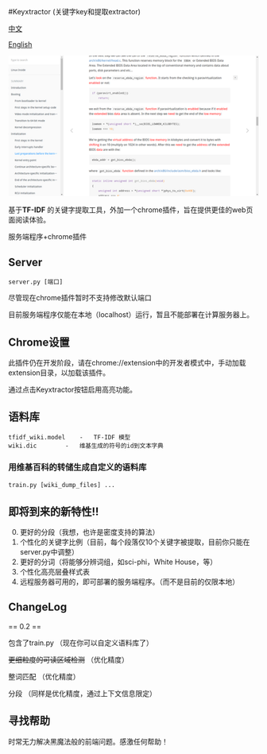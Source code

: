 #Keyxtractor (关键字key和提取extractor)

[中文](README_zh.md)

[English](README.md)

![](Sample.png)

基于**TF-IDF** 的关键字提取工具，外加一个chrome插件，旨在提供更佳的web页面阅读体验。

服务端程序+chrome插件

## Server

	server.py [端口]

尽管现在chrome插件暂时不支持修改默认端口

目前服务端程序仅能在本地（localhost）运行，暂且不能部署在计算服务器上。

## Chrome设置

此插件仍在开发阶段，请在chrome://extension中的开发者模式中，手动加载extension目录，以加载该插件。

通过点击Keyxtractor按钮启用高亮功能。

## 语料库

	tfidf_wiki.model	-	TF-IDF 模型
	wiki.dic		-	维基生成的符号的id到文本字典

### 用维基百科的转储生成自定义的语料库
	
	train.py [wiki_dump_files] ...

## 即将到来的新特性!!

0. 更好的分段（我想，也许是密度支持的算法）
1. 个性化的关键字比例（目前，每个段落仅10个关键字被提取，目前你只能在server.py中调整）
2. 更好的分词（将能够分辨词组，如sci-phi，White House，等）
3. 个性化高亮层叠样式表
4. 远程服务器可用的，即可部署的服务端程序。（而不是目前的仅限本地）

## ChangeLog

== 0.2 ==

包含了train.py （现在你可以自定义语料库了）

~~更细粒度的可读区域检测~~ （优化精度）

整词匹配 （优化精度）

分段 （同样是优化精度，通过上下文信息限定）

## 寻找帮助

时常无力解决黑魔法般的前端问题。感激任何帮助！

